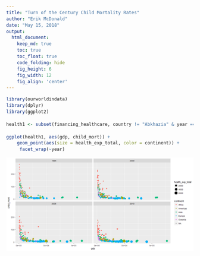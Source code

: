 ```yaml
---
title: "Turn of the Century Child Mortality Rates"
author: "Erik McDonald"
date: "May 15, 2018"
output:
  html_document:  
    keep_md: true
    toc: true
    toc_float: true
    code_folding: hide
    fig_height: 6
    fig_width: 12
    fig_align: 'center'
---
```






```r
library(ourworldindata)
library(dplyr)
library(ggplot2)

health1 <- subset(financing_healthcare, country != "Abkhazia" & year == 1995 | year == 2000 | year == 2005 | year == 2010)

ggplot(health1, aes(gdp, child_mort)) +
    geom_point(aes(size = health_exp_total, color = continent)) +
     facet_wrap(~year)
```

![](Task_7_files/figure-html/unnamed-chunk-2-1.png)<!-- -->
